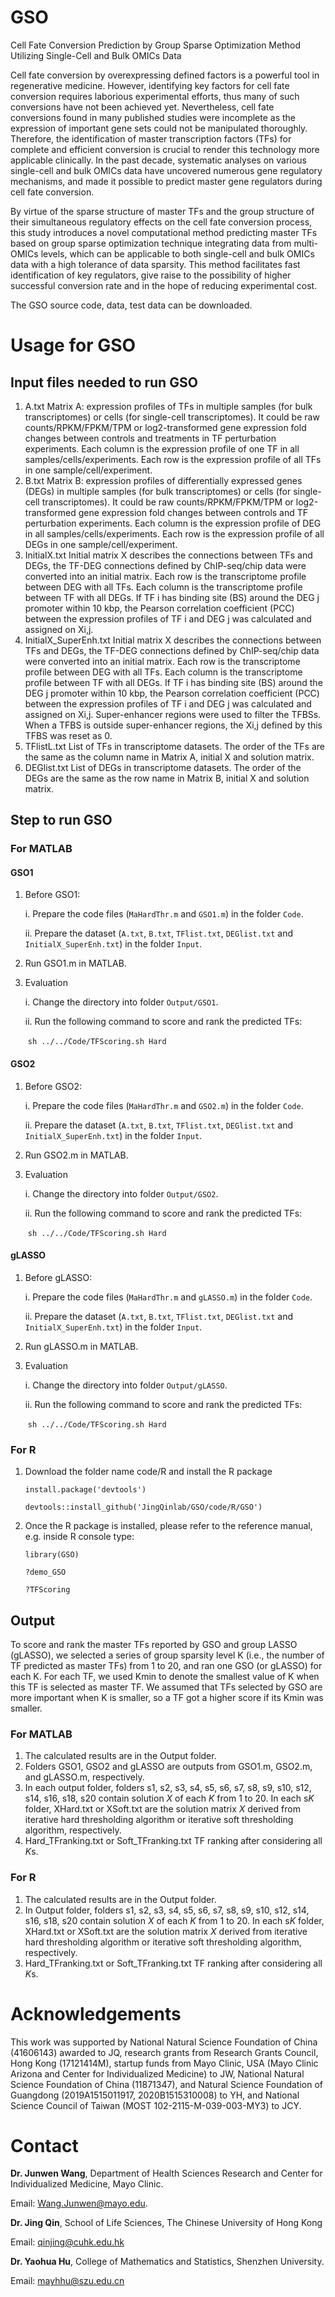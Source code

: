 # GSO

Cell Fate Conversion Prediction by Group Sparse Optimization Method Utilizing Single-Cell and Bulk OMICs Data

Cell fate conversion by overexpressing defined factors is a powerful tool in regenerative medicine. However, identifying key factors for cell fate conversion requires laborious experimental efforts, thus many of such conversions have not been achieved yet. Nevertheless, cell fate conversions found in many published studies were incomplete as the expression of important gene sets could not be manipulated thoroughly. Therefore, the identification of master transcription factors (TFs) for complete and efficient conversion is crucial to render this technology more applicable clinically. In the past decade, systematic analyses on various single-cell and bulk OMICs data have uncovered numerous gene regulatory mechanisms, and made it possible to predict master gene regulators during cell fate conversion. 

By virtue of the sparse structure of master TFs and the group structure of their simultaneous regulatory effects on the cell fate conversion process, this study introduces a novel computational method predicting master TFs based on group sparse optimization technique integrating data from multi-OMICs levels, which can be applicable to both single-cell and bulk OMICs data with a high tolerance of data sparsity. This method facilitates fast identification of key regulators, give raise to the possibility of higher successful conversion rate and in the hope of reducing experimental cost.

The GSO source code, data, test data can be downloaded.

# Usage for  GSO

## Input files needed to run GSO

1. A.txt Matrix A: expression profiles of TFs in multiple samples (for bulk transcriptomes) or cells (for single-cell transcriptomes). It could be raw counts/RPKM/FPKM/TPM or log2-transformed gene expression fold changes between controls and treatments in TF perturbation experiments. Each column is the expression profile of one TF in all samples/cells/experiments. Each row is the expression profile of all TFs in one sample/cell/experiment.
2. B.txt Matrix B: expression profiles of differentially expressed genes (DEGs) in multiple samples (for bulk transcriptomes) or cells (for single-cell transcriptomes). It could be raw counts/RPKM/FPKM/TPM or log2-transformed gene expression fold changes between controls and TF perturbation experiments. Each column is the expression profile of DEG in all samples/cells/experiments. Each row is the expression profile of all DEGs in one sample/cell/experiment.
3. InitialX.txt Initial matrix X describes the connections between TFs and DEGs, the TF-DEG connections defined by ChIP-seq/chip data were converted into an initial matrix. Each row is the transcriptome profile between DEG with all TFs. Each column is the transcriptome profile between TF with all DEGs. If TF i has binding site (BS) around the DEG j promoter within 10 kbp, the Pearson correlation coefficient (PCC) between the expression profiles of TF i and DEG j was calculated and assigned on Xi,j.
4. InitialX_SuperEnh.txt Initial matrix X describes the connections between TFs and DEGs, the TF-DEG connections defined by ChIP-seq/chip data were converted into an initial matrix. Each row is the transcriptome profile between DEG with all TFs. Each column is the transcriptome profile between TF with all DEGs. If TF i has binding site (BS) around the DEG j promoter within 10 kbp, the Pearson correlation coefficient (PCC) between the expression profiles of TF i and DEG j was calculated and assigned on Xi,j. Super-enhancer regions were used to filter the TFBSs. When a TFBS is outside super-enhancer regions, the Xi,j defined by this TFBS was reset as 0.
5. TFlistL.txt List of TFs in transcriptome datasets. The order of the TFs are the same as the column name in Matrix A, initial X and solution matrix.
6. DEGlist.txt List of DEGs in transcriptome datasets. The order of the DEGs are the same as the row name in Matrix B, initial X and solution matrix.

## Step to run GSO

### For MATLAB

#### GSO1 

1. Before GSO1: 

   i. Prepare the code files (`MaHardThr.m` and `GSO1.m`) in the folder `Code`. 

   ii. Prepare the dataset (`A.txt`, `B.txt`, `TFlist.txt`, `DEGlist.txt` and `InitialX_SuperEnh.txt`) in the folder `Input`.

2. Run GSO1.m in MATLAB.

3. Evaluation

   i. Change the directory into folder `Output/GSO1`. 

   ii. Run the following command to score and rank the predicted TFs:

   ​       `sh ../../Code/TFScoring.sh Hard`

#### GSO2 

1. Before GSO2: 

   i. Prepare the code files (`MaHardThr.m` and `GSO2.m`) in the folder `Code`. 

   ii. Prepare the dataset (`A.txt`, `B.txt`, `TFlist.txt`, `DEGlist.txt` and `InitialX_SuperEnh.txt`) in the folder `Input`.

2. Run GSO2.m in MATLAB.

3. Evaluation

   i. Change the directory into folder `Output/GSO2`. 

   ii. Run the following command to score and rank the predicted TFs:

   ​       `sh ../../Code/TFScoring.sh Hard`

#### gLASSO

1. Before gLASSO:

   i. Prepare the code files (`MaHardThr.m` and `gLASSO.m`) in the folder `Code`. 

   ii. Prepare the dataset (`A.txt`, `B.txt`, `TFlist.txt`, `DEGlist.txt` and `InitialX_SuperEnh.txt`) in the folder `Input`.

2. Run gLASSO.m in MATLAB.

3. Evaluation

   i. Change the directory into folder `Output/gLASSO`. 

   ii. Run the following command to score and rank the predicted TFs:

   ​       `sh ../../Code/TFScoring.sh Hard`

### For R

1. Download the folder name code/R and install the R package

   `install.package('devtools')`

   `devtools::install_github('JingQinlab/GSO/code/R/GSO')`

2. Once the R package is installed, please refer to the reference manual, e.g. inside R console type:

   `library(GSO)`

   `?demo_GSO`

   `?TFScoring`

## Output

To score and rank the master TFs reported by GSO and group LASSO (gLASSO), we selected a series of group sparsity level K (i.e., the number of TF predicted as master TFs) from 1 to 20, and ran one GSO (or gLASSO) for each K. For each TF, we used Kmin to denote the smallest value of K when this TF is selected as master TF. We assumed that TFs selected by GSO are more important when K is smaller, so a TF got a higher score if its Kmin was smaller. 

### For MATLAB

1. The calculated results are in the Output folder.
2. Folders GSO1, GSO2 and gLASSO are outputs from GSO1.m, GSO2.m, and gLASSO.m, respectively.
3. In each output folder, folders s1, s2, s3, s4, s5, s6, s7, s8, s9, s10, s12, s14, s16, s18, s20 contain solution *X* of each *K* from 1 to 20. In each s*K* folder, XHard.txt or XSoft.txt are the solution matrix *X* derived from iterative hard thresholding algorithm or iterative soft thresholding algorithm, respectively.
4. Hard_TFranking.txt or Soft_TFranking.txt  TF ranking after considering all *K*s. 

### For R

1. The calculated results are in the Output folder.
2. In  Output folder, folders s1, s2, s3, s4, s5, s6, s7, s8, s9, s10, s12, s14, s16, s18, s20 contain solution *X* of each *K* from 1 to 20. In each s*K* folder, XHard.txt or XSoft.txt are the solution matrix *X* derived from iterative hard thresholding algorithm or iterative soft thresholding algorithm, respectively.
3. Hard_TFranking.txt or Soft_TFranking.txt  TF ranking after considering all *K*s. 



# Acknowledgements

This work was supported by National Natural Science Foundation of China (41606143) awarded to JQ, research grants from Research Grants Council, Hong Kong (17121414M), startup funds from Mayo Clinic, USA (Mayo Clinic Arizona and Center for Individualized Medicine) to JW, National Natural Science Foundation of China (11871347), and Natural Science Foundation of Guangdong (2019A1515011917, 2020B1515310008) to YH, and National Science Council of Taiwan (MOST 102-2115-M-039-003-MY3) to JCY.

# Contact

**Dr. Junwen Wang**, Department of Health Sciences Research and Center for Individualized Medicine, Mayo Clinic.

Email: Wang.Junwen@mayo.edu. 

**Dr. Jing Qin**, School of Life Sciences, The Chinese University of Hong Kong 

Email: qinjing@cuhk.edu.hk

**Dr. Yaohua Hu**, College of Mathematics and Statistics, Shenzhen University.

Email: mayhhu@szu.edu.cn
